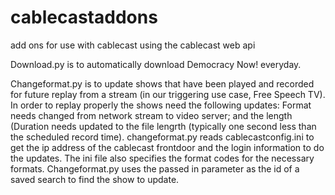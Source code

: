 # cablecastaddons
add ons for use with cablecast using the cablecast web api

Download.py is to automatically download Democracy Now! everyday.

Changeformat.py is to update shows that have been played and recorded for future replay from a stream (in our triggering use case, Free Speech TV).  In order to replay properly the shows need the following updates:  Format needs changed from network stream to video server; and the length (Duration needs updated to the file lengrth (typically one second less than the scheduled record time).  changeformat.py reads cablecastconfig.ini to get the ip address of the cablecast frontdoor and the login information to do the updates.  The ini file also specifies the format codes for the necessary formats.  Changeformat.py uses the passed in parameter as the id of a saved search to find the show to update.
